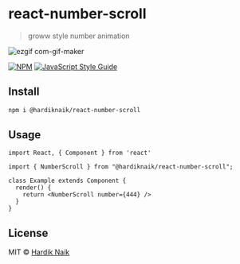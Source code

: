 # react-number-scroll

> groww style number animation
> 
![ezgif com-gif-maker](https://user-images.githubusercontent.com/96820742/164874532-40f91a9a-80a1-4636-8185-d65e1ec73a27.gif)


[![NPM](https://img.shields.io/npm/v/react-number-scroll.svg)](https://www.npmjs.com/package/react-number-scroll) [![JavaScript Style Guide](https://img.shields.io/badge/code_style-standard-brightgreen.svg)](https://standardjs.com)


## Install

```bash
npm i @hardiknaik/react-number-scroll
```

## Usage

```tsx
import React, { Component } from 'react'

import { NumberScroll } from "@hardiknaik/react-number-scroll";

class Example extends Component {
  render() {
    return <NumberScroll number={444} />
  }
}
```

## License

MIT © [Hardik Naik](https://github.com/mehardiknaik)
